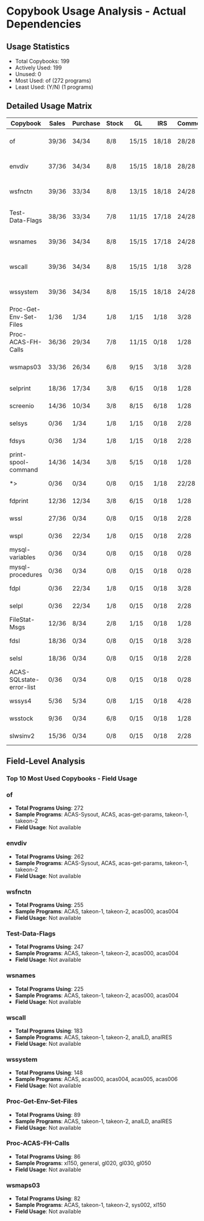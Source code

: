 # Copybook Usage Analysis - Actual Dependencies

## Usage Statistics
- Total Copybooks: 199
- Actively Used: 199
- Unused: 0
- Most Used: of (272 programs)
- Least Used: (Y/N) (1 programs)

## Detailed Usage Matrix

| Copybook | Sales | Purchase | Stock | GL | IRS | Common | Total | Status |
|----------|-------|----------|-------|-----|-----|---------|-------|--------|
| of | 39/36 | 34/34 | 8/8 | 15/15 | 18/18 | 28/28 | 272 | ⚠️ High Usage |
| envdiv | 37/36 | 34/34 | 8/8 | 15/15 | 18/18 | 28/28 | 262 | ⚠️ High Usage |
| wsfnctn | 39/36 | 33/34 | 8/8 | 13/15 | 18/18 | 24/28 | 255 | ⚠️ High Usage |
| Test-Data-Flags | 38/36 | 33/34 | 7/8 | 11/15 | 17/18 | 24/28 | 247 | ⚠️ High Usage |
| wsnames | 39/36 | 34/34 | 8/8 | 15/15 | 17/18 | 24/28 | 225 | ⚠️ High Usage |
| wscall | 39/36 | 34/34 | 8/8 | 15/15 | 1/18 | 3/28 | 183 | ⚠️ High Usage |
| wssystem | 39/36 | 34/34 | 8/8 | 15/15 | 18/18 | 24/28 | 148 | ⚠️ High Usage |
| Proc-Get-Env-Set-Files | 1/36 | 1/34 | 1/8 | 1/15 | 1/18 | 3/28 | 89 | ⚠️ High Usage |
| Proc-ACAS-FH-Calls | 36/36 | 29/34 | 7/8 | 11/15 | 0/18 | 1/28 | 86 | ⚠️ High Usage |
| wsmaps03 | 33/36 | 26/34 | 6/8 | 9/15 | 3/18 | 3/28 | 82 | ⚠️ High Usage |
| selprint | 18/36 | 17/34 | 3/8 | 6/15 | 0/18 | 1/28 | 47 | ✅ Normal |
| screenio | 14/36 | 10/34 | 3/8 | 8/15 | 6/18 | 1/28 | 42 | ✅ Normal |
| selsys | 0/36 | 1/34 | 1/8 | 1/15 | 0/18 | 2/28 | 40 | ✅ Normal |
| fdsys | 0/36 | 1/34 | 1/8 | 1/15 | 0/18 | 2/28 | 40 | ✅ Normal |
| print-spool-command | 14/36 | 14/34 | 3/8 | 5/15 | 0/18 | 1/28 | 39 | ✅ Normal |
| *> | 0/36 | 0/34 | 0/8 | 0/15 | 1/18 | 22/28 | 38 | ✅ Normal |
| fdprint | 12/36 | 12/34 | 3/8 | 6/15 | 0/18 | 1/28 | 36 | ✅ Normal |
| wssl | 27/36 | 0/34 | 0/8 | 0/15 | 0/18 | 2/28 | 34 | ✅ Normal |
| wspl | 0/36 | 22/34 | 1/8 | 0/15 | 0/18 | 2/28 | 29 | ✅ Normal |
| mysql-variables | 0/36 | 0/34 | 0/8 | 0/15 | 0/18 | 0/28 | 28 | ✅ Normal |
| mysql-procedures | 0/36 | 0/34 | 0/8 | 0/15 | 0/18 | 0/28 | 28 | ✅ Normal |
| fdpl | 0/36 | 22/34 | 1/8 | 0/15 | 0/18 | 3/28 | 28 | ✅ Normal |
| selpl | 0/36 | 22/34 | 1/8 | 0/15 | 0/18 | 2/28 | 27 | ✅ Normal |
| FileStat-Msgs | 12/36 | 8/34 | 2/8 | 1/15 | 0/18 | 1/28 | 24 | ✅ Normal |
| fdsl | 18/36 | 0/34 | 0/8 | 0/15 | 0/18 | 3/28 | 23 | ✅ Normal |
| selsl | 18/36 | 0/34 | 0/8 | 0/15 | 0/18 | 2/28 | 22 | ✅ Normal |
| ACAS-SQLstate-error-list | 0/36 | 0/34 | 0/8 | 0/15 | 0/18 | 0/28 | 22 | ✅ Normal |
| wssys4 | 5/36 | 5/34 | 0/8 | 1/15 | 0/18 | 4/28 | 19 | ✅ Normal |
| wsstock | 9/36 | 0/34 | 6/8 | 0/15 | 0/18 | 1/28 | 19 | ✅ Normal |
| slwsinv2 | 15/36 | 0/34 | 0/8 | 0/15 | 0/18 | 2/28 | 19 | ✅ Normal |

## Field-Level Analysis

### Top 10 Most Used Copybooks - Field Usage

### of
- **Total Programs Using**: 272
- **Sample Programs**: ACAS-Sysout, ACAS, acas-get-params, takeon-1, takeon-2
- **Field Usage**: Not available

### envdiv
- **Total Programs Using**: 262
- **Sample Programs**: ACAS-Sysout, ACAS, acas-get-params, takeon-1, takeon-2
- **Field Usage**: Not available

### wsfnctn
- **Total Programs Using**: 255
- **Sample Programs**: ACAS, takeon-1, takeon-2, acas000, acas004
- **Field Usage**: Not available

### Test-Data-Flags
- **Total Programs Using**: 247
- **Sample Programs**: ACAS, takeon-1, takeon-2, acas000, acas004
- **Field Usage**: Not available

### wsnames
- **Total Programs Using**: 225
- **Sample Programs**: ACAS, takeon-1, takeon-2, acas000, acas004
- **Field Usage**: Not available

### wscall
- **Total Programs Using**: 183
- **Sample Programs**: ACAS, takeon-1, takeon-2, analLD, analRES
- **Field Usage**: Not available

### wssystem
- **Total Programs Using**: 148
- **Sample Programs**: ACAS, acas000, acas004, acas005, acas006
- **Field Usage**: Not available

### Proc-Get-Env-Set-Files
- **Total Programs Using**: 89
- **Sample Programs**: ACAS, takeon-1, takeon-2, analLD, analRES
- **Field Usage**: Not available

### Proc-ACAS-FH-Calls
- **Total Programs Using**: 86
- **Sample Programs**: xl150, general, gl020, gl030, gl050
- **Field Usage**: Not available

### wsmaps03
- **Total Programs Using**: 82
- **Sample Programs**: ACAS, takeon-1, takeon-2, sys002, xl150
- **Field Usage**: Not available
